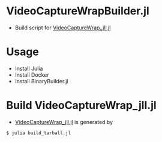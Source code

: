 # VideoCaptureWrapBuilder.jl

- Build script for [VideoCaptureWrap_jll.jl](https://github.com/terasakisatoshi/VideoCaptureWrap_jll.jl)

# Usage

- Install Julia
- Install Docker
- Install BinaryBuilder.jl

# Build VideoCaptureWrap_jll.jl

- [VideoCaptureWrap_jll.jl](https://github.com/terasakisatoshi/VideoCaptureWrap_jll.jl) is generated by

```console
$ julia build_tarball.jl
```
